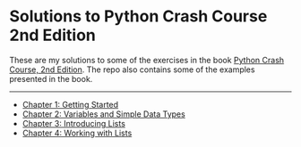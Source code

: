 # Solutions to Python Crash Course 2nd Edition

These are my solutions to some of the exercises in the book [Python Crash Course, 2nd Edition](https://nostarch.com/pythoncrashcourse2e). The repo also contains some of the examples presented in the book.

---

- [Chapter 1: Getting Started](./ch01)
- [Chapter 2: Variables and Simple Data Types](./ch02)
- [Chapter 3: Introducing Lists](./ch03)
- [Chapter 4: Working with Lists](./ch04)
